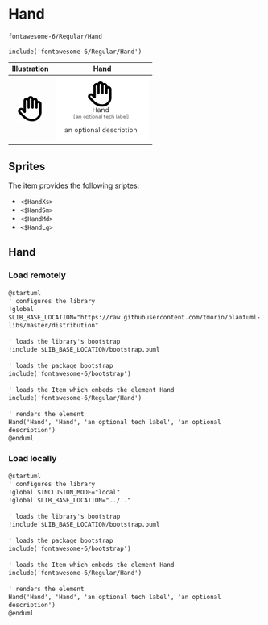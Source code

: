 # Hand


```text
fontawesome-6/Regular/Hand
```

```text
include('fontawesome-6/Regular/Hand')
```



| Illustration | Hand |
| :---: | :---: |
| ![illustration for Illustration](../../fontawesome-6/Regular/Hand.png) | ![illustration for Hand](../../fontawesome-6/Regular/Hand.Local.png) |



## Sprites
The item provides the following sriptes:

- `<$HandXs>`
- `<$HandSm>`
- `<$HandMd>`
- `<$HandLg>`





## Hand

### Load remotely
```plantuml
@startuml
' configures the library
!global $LIB_BASE_LOCATION="https://raw.githubusercontent.com/tmorin/plantuml-libs/master/distribution"

' loads the library's bootstrap
!include $LIB_BASE_LOCATION/bootstrap.puml

' loads the package bootstrap
include('fontawesome-6/bootstrap')

' loads the Item which embeds the element Hand
include('fontawesome-6/Regular/Hand')

' renders the element
Hand('Hand', 'Hand', 'an optional tech label', 'an optional description')
@enduml
```

### Load locally
```plantuml
@startuml
' configures the library
!global $INCLUSION_MODE="local"
!global $LIB_BASE_LOCATION="../.."

' loads the library's bootstrap
!include $LIB_BASE_LOCATION/bootstrap.puml

' loads the package bootstrap
include('fontawesome-6/bootstrap')

' loads the Item which embeds the element Hand
include('fontawesome-6/Regular/Hand')

' renders the element
Hand('Hand', 'Hand', 'an optional tech label', 'an optional description')
@enduml
```

